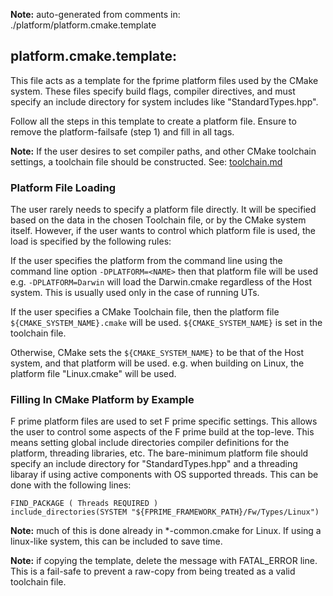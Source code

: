 **Note:** auto-generated from comments in: ./platform/platform.cmake.template

## platform.cmake.template:

This file acts as a template for the fprime platform files used by the CMake system.
These files specify build flags, compiler directives, and must specify an include
directory for system includes like "StandardTypes.hpp".

Follow all the steps in this template to create a platform file. Ensure
to remove the platform-failsafe (step 1) and fill in all <SOMETHING> tags.

**Note:** If the user desires to set compiler paths, and other CMake toolchain settings, a
          toolchain file should be constructed. See: [toolchain.md](toolchain.md)

### Platform File Loading ###

The user rarely needs to specify a platform file directly. It will be specified based on the data
in the chosen Toolchain file, or by the CMake system itself. However, if the user wants to control
which platform file is used, the load is specified by the following rules:

If the user specifies the platform from the command line using the command line option
`-DPLATFORM=<NAME>` then that platform file will be used e.g. `-DPLATFORM=Darwin` will load the
Darwin.cmake regardless of the Host system. This is usually used only in the case of running UTs.

If the user specifies a CMake Toolchain file, then the platform file `${CMAKE_SYSTEM_NAME}.cmake`
will be used. `${CMAKE_SYSTEM_NAME}` is set in the toolchain file.

Otherwise, CMake sets the `${CMAKE_SYSTEM_NAME}` to be that of the Host system, and that platform
will be used. e.g. when building on Linux, the platform file "Linux.cmake" will be used.

### Filling In CMake Platform by Example ###

F prime platform files are used to set F prime specific settings. This allows the user to control
some aspects of the F prime build at the top-leve. This means setting global include directories
compiler definitions for the platform, threading libraries, etc. The bare-minimum platform file
should specify an include directory for "StandardTypes.hpp" and a threading libaray if using
active components with OS supported threads. This can be done with the following lines:

```
FIND_PACKAGE ( Threads REQUIRED )
include_directories(SYSTEM "${FPRIME_FRAMEWORK_PATH}/Fw/Types/Linux")
```

**Note:** much of this is done already in *-common.cmake for Linux. If using a linux-like system,
          this can be included to save time.

**Note:** if copying the template, delete the message with FATAL_ERROR line. This is a fail-safe
          to prevent a raw-copy from being treated as a valid toolchain file.



